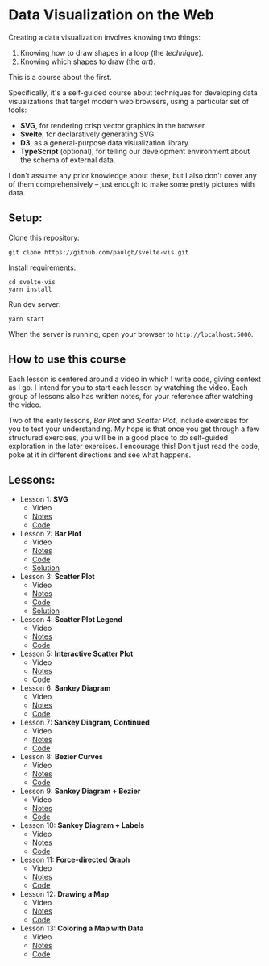 # Data Visualization on the Web

Creating a data visualization involves knowing two things:
1. Knowing how to draw shapes in a loop (the _technique_).
2. Knowing which shapes to draw (the _art_).

This is a course about the first.

Specifically, it's a self-guided course about techniques for developing data visualizations that target modern web browsers, using a particular set of tools:

- **SVG**, for rendering crisp vector graphics in the browser.
- **Svelte**, for declaratively generating SVG.
- **D3**, as a general-purpose data visualization library.
- **TypeScript** (optional), for telling our development environment about the schema of external data.

I don't assume any prior knowledge about these, but I also don't cover any of them comprehensively &ndash; just enough to make some pretty pictures with data.

## Setup:

Clone this repository:

    git clone https://github.com/paulgb/svelte-vis.git

Install requirements:

    cd svelte-vis
    yarn install

Run dev server:

    yarn start

When the server is running, open your browser to `http://localhost:5000`.

## How to use this course

Each lesson is centered around a video in which I write code, giving context as I go. I intend for you to start each lesson by watching the video. Each group of lessons also has written notes, for your reference after watching the video.

Two of the early lessons, _Bar Plot_ and _Scatter Plot_, include exercises for you to test your understanding. My hope is that once you get through a few structured exercises, you will be in a good place to do self-guided exploration in the later exercises. I encourage this! Don't just read the code, poke at it in different directions and see what happens.

## Lessons:

- Lesson 1: **SVG**
    - Video
    - [Notes](/notes-svg.md)
    - [Code](/src/01-svg.svelte)
- Lesson 2: **Bar Plot**
    - Video
    - [Notes](/notes-bar.md)
    - [Code](/src/02-bar.svelte)
    - [Solution](/src/02-bar-solution.svelte)
- Lesson 3: **Scatter Plot**
    - Video
    - [Notes](/notes-scatter.md)
    - [Code](/src/03-scatter.svelte)
    - [Solution](/src/03-scatter-solution.svelte)
- Lesson 4: **Scatter Plot Legend**
    - Video
    - [Notes](/notes-scatter.md)
    - [Code](/src/04-scatter-legend.svelte)
- Lesson 5: **Interactive Scatter Plot**
    - Video
    - [Notes](/notes-scatter-interactive.md)
    - [Code](/src/05-scatter-interactive)
- Lesson 6: **Sankey Diagram**
    - Video
    - [Notes](/notes-sankey.md)
    - [Code](/src/06-sankey.svelte)
- Lesson 7: **Sankey Diagram, Continued**
    - Video
    - [Notes](/notes-sankey.md)
    - [Code](/src/07-sankey-transfers.svelte)
- Lesson 8: **Bezier Curves**
    - Video
    - [Notes](/notes-sankey.md)
    - [Code](/src/08-bezier/)
- Lesson 9: **Sankey Diagram + Bezier**
    - Video
    - [Notes](/notes-sankey.md)
    - [Code](/src/09-sankey-bezier.svelte)
- Lesson 10: **Sankey Diagram + Labels**
    - Video
    - [Notes](/notes-sankey.md)
    - [Code](/src/10-sankey-labels.svelte)
- Lesson 11: **Force-directed Graph**
    - Video
    - [Notes](/notes-force.md)
    - [Code](/src/11-force.svelte)
- Lesson 12: **Drawing a Map**
    - Video
    - [Notes](/notes-choropleth.md)
    - [Code](/src/12-choropleth.svelte)
- Lesson 13: **Coloring a Map with Data**
    - Video
    - [Notes](/notes-choropleth.md)
    - [Code](/src/13-choropleth-data.svelte)


